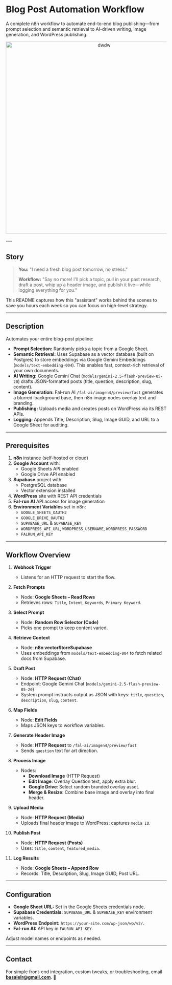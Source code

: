 # Blog Post Automation Workflow

A complete n8n workflow to automate end-to-end blog publishing—from prompt selection and semantic retrieval to AI-driven writing, image generation, and WordPress publishing.

<p align="center">
  <img src="https://primary-production-2548.up.railway.app/wp-content/uploads/2025/07/n8n-blog.png" alt="dwdw" width="600"/>
</p>
---

## Story

> **You:** "I need a fresh blog post tomorrow, no stress."
>
> **Workflow:** "Say no more! I'll pick a topic, pull in your past research, draft a post, whip up a header image, and publish it live—while logging everything for you."

This README captures how this "assistant" works behind the scenes to save you hours each week so you can focus on high-level strategy.

---

## Description

Automates your entire blog-post pipeline:
- **Prompt Selection:** Randomly picks a topic from a Google Sheet.
- **Semantic Retrieval:** Uses Supabase as a vector database (built on Postgres) to store embeddings via Google Gemini Embeddings (`models/text-embedding-004`). This enables fast, context-rich retrieval of your own documents.
- **AI Writing:** Google Gemini Chat (`models/gemini-2.5-flash-preview-05-20`) drafts JSON-formatted posts (title, question, description, slug, content).
- **Image Generation:** Fal-run AI `/fal-ai/imagen4/preview/fast` generates a blurred-background base, then n8n image nodes overlay text and branding.
- **Publishing:** Uploads media and creates posts on WordPress via its REST APIs.
- **Logging:** Appends Title, Description, Slug, Image GUID, and URL to a Google Sheet for auditing.

---

## Prerequisites

1. **n8n** instance (self-hosted or cloud)
2. **Google Account** with:
   - Google Sheets API enabled
   - Google Drive API enabled
3. **Supabase** project with:
   - PostgreSQL database
   - Vector extension installed
4. **WordPress** site with REST API credentials
5. **Fal-run AI** API access for image generation
6. **Environment Variables** set in n8n:
   - `GOOGLE_SHEETS_OAUTH2`
   - `GOOGLE_DRIVE_OAUTH2`
   - `SUPABASE_URL` & `SUPABASE_KEY`
   - `WORDPRESS_API_URL`, `WORDPRESS_USERNAME`, `WORDPRESS_PASSWORD`
   - `FALRUN_API_KEY`

---

## Workflow Overview

1. **Webhook Trigger**
   - Listens for an HTTP request to start the flow.

2. **Fetch Prompts**
   - Node: **Google Sheets – Read Rows**
   - Retrieves rows: `Title`, `Intent`, `Keywords`, `Primary Keyword`.

3. **Select Prompt**
   - Node: **Random Row Selector (Code)**
   - Picks one prompt to keep content varied.

4. **Retrieve Context**
   - Node: **n8n vectorStoreSupabase**
   - Uses embeddings from `models/text-embedding-004` to fetch related docs from Supabase.

5. **Draft Post**
   - Node: **HTTP Request (Chat)**
   - Endpoint: Google Gemini Chat (`models/gemini-2.5-flash-preview-05-20`)
   - System prompt instructs output as JSON with keys: `title`, `question`, `description`, `slug`, `content`.

6. **Map Fields**
   - Node: **Edit Fields**
   - Maps JSON keys to workflow variables.

7. **Generate Header Image**
   - Node: **HTTP Request** to `/fal-ai/imagen4/preview/fast`
   - Sends `question` text for art direction.

8. **Process Image**
   - Nodes:
     - **Download Image** (HTTP Request)
     - **Edit Image**: Overlay Question text, apply extra blur.
     - **Google Drive**: Select random branded overlay asset.
     - **Merge & Resize**: Combine base image and overlay into final header.

9. **Upload Media**
   - Node: **HTTP Request (Media)**
   - Uploads final header image to WordPress; captures `media ID`.

10. **Publish Post**
    - Node: **HTTP Request (Posts)**
    - Uses: `title`, `content`, `featured_media`.

11. **Log Results**
    - Node: **Google Sheets – Append Row**
    - Records: Title, Description, Slug, Image GUID, Post URL.

---

## Configuration

- **Google Sheet URL:** Set in the Google Sheets credentials node.
- **Supabase Credentials:** `SUPABASE_URL` & `SUPABASE_KEY` environment variables.
- **WordPress Endpoint:** `https://your-site.com/wp-json/wp/v2/`.
- **Fal-run AI:** API key in `FALRUN_API_KEY`.

Adjust model names or endpoints as needed.

---

## Contact

For simple front-end integration, custom tweaks, or troubleshooting, email **basalelr@gmail.com**. 👋
